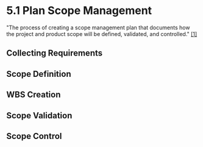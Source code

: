 # 5.1 Plan Scope Management

"The process of creating a scope management plan that documents how the project
and product scope will be defined, validated, and controlled."
[[1]](../home.md#references)

## Collecting Requirements

## Scope Definition

## WBS Creation

## Scope Validation

## Scope Control
